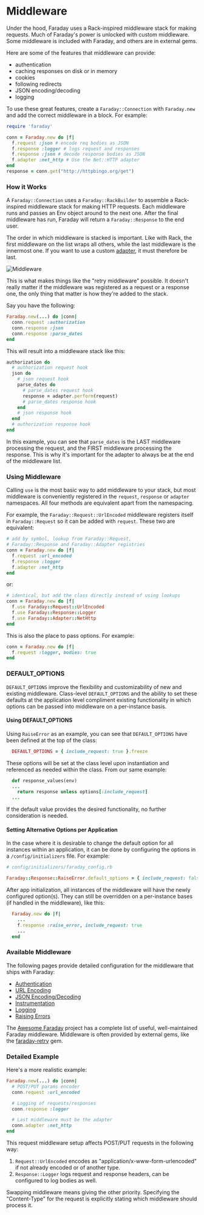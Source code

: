 # Middleware

Under the hood, Faraday uses a Rack-inspired middleware stack for making
requests. Much of Faraday's power is unlocked with custom middleware. Some
middleware is included with Faraday, and others are in external gems.

Here are some of the features that middleware can provide:

- authentication
- caching responses on disk or in memory
- cookies
- following redirects
- JSON encoding/decoding
- logging

To use these great features, create a `Faraday::Connection` with `Faraday.new`
and add the correct middleware in a block. For example:

```ruby
require 'faraday'

conn = Faraday.new do |f|
  f.request :json # encode req bodies as JSON
  f.response :logger # logs request and responses
  f.response :json # decode response bodies as JSON
  f.adapter :net_http # Use the Net::HTTP adapter
end
response = conn.get("http://httpbingo.org/get")
```

### How it Works

A `Faraday::Connection` uses a `Faraday::RackBuilder` to assemble a
Rack-inspired middleware stack for making HTTP requests. Each middleware runs
and passes an Env object around to the next one. After the final middleware has
run, Faraday will return a `Faraday::Response` to the end user.

The order in which middleware is stacked is important. Like with Rack, the first
middleware on the list wraps all others, while the last middleware is the
innermost one. If you want to use a custom [adapter](adapters/index.md), it must
therefore be last.

![Middleware](../_media/middleware.png)

This is what makes things like the "retry middleware" possible.
It doesn't really matter if the middleware was registered as a request or a response one, the only thing that matter is how they're added to the stack.

Say you have the following:

```ruby
Faraday.new(...) do |conn|
  conn.request :authorization
  conn.response :json
  conn.response :parse_dates
end
```

This will result into a middleware stack like this:

```ruby
authorization do
  # authorization request hook
  json do
    # json request hook
    parse_dates do
      # parse_dates request hook
      response = adapter.perform(request)
      # parse_dates response hook
    end
    # json response hook
  end
  # authorization response hook
end
```

In this example, you can see that `parse_dates` is the LAST middleware processing the request, and the FIRST middleware processing the response.
This is why it's important for the adapter to always be at the end of the middleware list.

### Using Middleware

Calling `use` is the most basic way to add middleware to your stack, but most
middleware is conveniently registered in the `request`, `response` or `adapter`
namespaces. All four methods are equivalent apart from the namespacing.

For example, the `Faraday::Request::UrlEncoded` middleware registers itself in
`Faraday::Request` so it can be added with `request`. These two are equivalent:

```ruby
# add by symbol, lookup from Faraday::Request,
# Faraday::Response and Faraday::Adapter registries
conn = Faraday.new do |f|
  f.request :url_encoded
  f.response :logger
  f.adapter :net_http
end
```

or:

```ruby
# identical, but add the class directly instead of using lookups
conn = Faraday.new do |f|
  f.use Faraday::Request::UrlEncoded
  f.use Faraday::Response::Logger
  f.use Faraday::Adapter::NetHttp
end
```

This is also the place to pass options. For example:

```ruby
conn = Faraday.new do |f|
  f.request :logger, bodies: true
end
```

### DEFAULT_OPTIONS

`DEFAULT_OPTIONS` improve the flexibility and customizability of new and existing middleware. Class-level `DEFAULT_OPTIONS` and the ability to set these defaults at the application level compliment existing functionality in which options can be passed into middleware on a per-instance basis.

#### Using DEFAULT_OPTIONS

Using `RaiseError` as an example, you can see that `DEFAULT_OPTIONS` have been defined at the top of the class:

```ruby
  DEFAULT_OPTIONS = { include_request: true }.freeze
```

These options will be set at the class level upon instantiation and referenced as needed within the class. From our same example:

```ruby
  def response_values(env)
  ...
    return response unless options[:include_request]
  ...
```

If the default value provides the desired functionality, no further consideration is needed.

#### Setting Alternative Options per Application

In the case where it is desirable to change the default option for all instances within an application, it can be done by configuring the options in a `/config/initializers` file. For example:

```ruby
# config/initializers/faraday_config.rb

Faraday::Response::RaiseError.default_options = { include_request: false }
```

After app initialization, all instances of the middleware will have the newly configured option(s). They can still be overridden on a per-instance bases (if handled in the middleware), like this:

```ruby
  Faraday.new do |f|
    ...
    f.response :raise_error, include_request: true 
    ...
  end
```

### Available Middleware

The following pages provide detailed configuration for the middleware that ships with Faraday:
* [Authentication](included/authentication.md)
* [URL Encoding](included/url-encoding.md)
* [JSON Encoding/Decoding](included/json.md)
* [Instrumentation](included/instrumentation.md)
* [Logging](included/logging.md)
* [Raising Errors](included/raising-errors.md)

The [Awesome Faraday](https://github.com/lostisland/awesome-faraday/) project
has a complete list of useful, well-maintained Faraday middleware. Middleware is
often provided by external gems, like the
[faraday-retry](https://github.com/lostisland/faraday-retry) gem.

### Detailed Example

Here's a more realistic example:

```ruby
Faraday.new(...) do |conn|
  # POST/PUT params encoder
  conn.request :url_encoded

  # Logging of requests/responses
  conn.response :logger

  # Last middleware must be the adapter
  conn.adapter :net_http
end
```

This request middleware setup affects POST/PUT requests in the following way:

1. `Request::UrlEncoded` encodes as "application/x-www-form-urlencoded" if not
   already encoded or of another type.
2. `Response::Logger` logs request and response headers, can be configured to log bodies as well.

Swapping middleware means giving the other priority. Specifying the
"Content-Type" for the request is explicitly stating which middleware should
process it.

